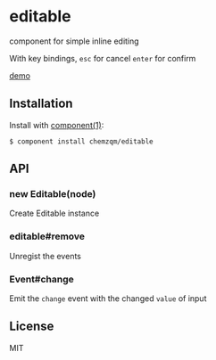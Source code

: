 # editable

  component for simple inline editing

  With key bindings, `esc` for cancel `enter` for confirm

  [demo](http://chemzqm.github.io/editable/)

## Installation

  Install with [component(1)](http://component.io):

    $ component install chemzqm/editable

## API

### new Editable(node)

Create Editable instance

### editable#remove

Unregist the events

### Event#change

Emit the `change` event with the changed `value` of input

## License

  MIT
